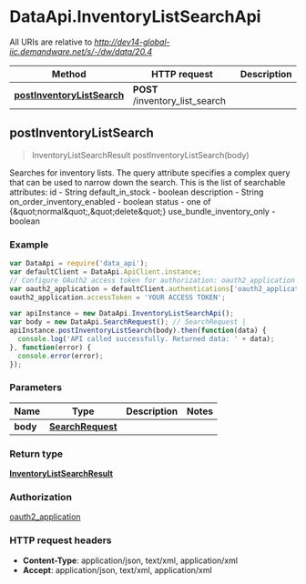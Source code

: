 # DataApi.InventoryListSearchApi

All URIs are relative to *http://dev14-global-iic.demandware.net/s/-/dw/data/20.4*

Method | HTTP request | Description
------------- | ------------- | -------------
[**postInventoryListSearch**](InventoryListSearchApi.md#postInventoryListSearch) | **POST** /inventory_list_search | 



## postInventoryListSearch

> InventoryListSearchResult postInventoryListSearch(body)



Searches for inventory lists.    The query attribute specifies a complex query that can be used to narrow down the search. This is the list  of searchable attributes:    id - String  default_in_stock - boolean  description - String  on_order_inventory_enabled - boolean  status - one of {\&quot;normal\&quot;,\&quot;delete\&quot;}  use_bundle_inventory_only - boolean  

### Example

```javascript
var DataApi = require('data_api');
var defaultClient = DataApi.ApiClient.instance;
// Configure OAuth2 access token for authorization: oauth2_application
var oauth2_application = defaultClient.authentications['oauth2_application'];
oauth2_application.accessToken = 'YOUR ACCESS TOKEN';

var apiInstance = new DataApi.InventoryListSearchApi();
var body = new DataApi.SearchRequest(); // SearchRequest | 
apiInstance.postInventoryListSearch(body).then(function(data) {
  console.log('API called successfully. Returned data: ' + data);
}, function(error) {
  console.error(error);
});

```

### Parameters



Name | Type | Description  | Notes
------------- | ------------- | ------------- | -------------
 **body** | [**SearchRequest**](SearchRequest.md)|  | 

### Return type

[**InventoryListSearchResult**](InventoryListSearchResult.md)

### Authorization

[oauth2_application](../README.md#oauth2_application)

### HTTP request headers

- **Content-Type**: application/json, text/xml, application/xml
- **Accept**: application/json, text/xml, application/xml

